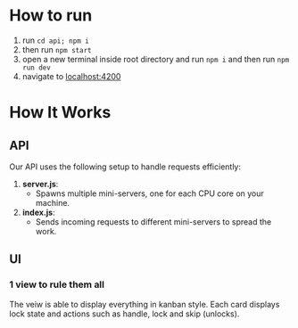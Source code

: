 # How to run

1. run `cd api; npm i`
2. then run `npm start`
3. open a new terminal inside root directory and run `npm i` and then run `npm run dev`
4. navigate to [localhost:4200](http://localhost:4200)

# How It Works

## API

Our API uses the following setup to handle requests efficiently:

1. **server.js**:
   - Spawns multiple mini-servers, one for each CPU core on your machine.
2. **index.js**:
   - Sends incoming requests to different mini-servers to spread the work.

## UI

### 1 view to rule them all

The veiw is able to display everything in kanban style. Each card displays lock state and actions such as handle, lock and skip (unlocks).
